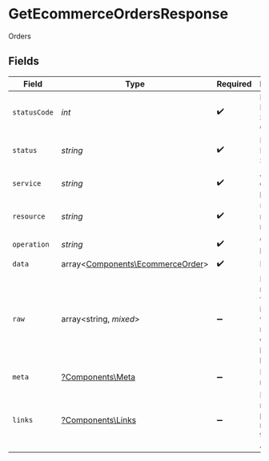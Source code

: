 # GetEcommerceOrdersResponse

Orders


## Fields

| Field                                                                         | Type                                                                          | Required                                                                      | Description                                                                   | Example                                                                       |
| ----------------------------------------------------------------------------- | ----------------------------------------------------------------------------- | ----------------------------------------------------------------------------- | ----------------------------------------------------------------------------- | ----------------------------------------------------------------------------- |
| `statusCode`                                                                  | *int*                                                                         | :heavy_check_mark:                                                            | HTTP Response Status Code                                                     | 200                                                                           |
| `status`                                                                      | *string*                                                                      | :heavy_check_mark:                                                            | HTTP Response Status                                                          | OK                                                                            |
| `service`                                                                     | *string*                                                                      | :heavy_check_mark:                                                            | Apideck ID of service provider                                                | shopify                                                                       |
| `resource`                                                                    | *string*                                                                      | :heavy_check_mark:                                                            | Unified API resource name                                                     | orders                                                                        |
| `operation`                                                                   | *string*                                                                      | :heavy_check_mark:                                                            | Operation performed                                                           | all                                                                           |
| `data`                                                                        | array<[Components\EcommerceOrder](../../Models/Components/EcommerceOrder.md)> | :heavy_check_mark:                                                            | N/A                                                                           |                                                                               |
| `raw`                                                                         | array<string, *mixed*>                                                        | :heavy_minus_sign:                                                            | Raw response from the integration when raw=true query param is provided       |                                                                               |
| `meta`                                                                        | [?Components\Meta](../../Models/Components/Meta.md)                           | :heavy_minus_sign:                                                            | Response metadata                                                             |                                                                               |
| `links`                                                                       | [?Components\Links](../../Models/Components/Links.md)                         | :heavy_minus_sign:                                                            | Links to navigate to previous or next pages through the API                   |                                                                               |